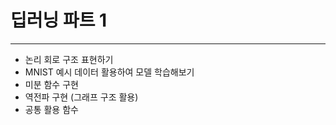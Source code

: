 # 딥러닝 파트 1
---
- 논리 회로 구조 표현하기
- MNIST 예시 데이터 활용하여 모델 학습해보기
- 미분 함수 구현
- 역전파 구현 (그래프 구조 활용)
- 공통 활용 함수
